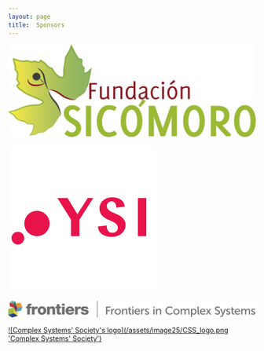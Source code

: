 ```yaml
---
layout: page
title:  Sponsors
---
```


[![Logo from Fundación Sicomoro](/assets/image25/Sicomoro_logo.png 'Fundación Sicomoro')](https://www.fundacionsicomoro.org/)

[![Young Scholars Initiative from the Institute of New Economic Thinking](/assets/image25/ysi.png 'YSI')](https://ysi.ineteconomics.org/)

[![Frontiers in Complex Systems' logo](/assets/image25/frontiers_logo.png 'Frontiers in Complex Systems')](https://www.frontiersin.org/journals/complex-systems)

[![Complex Systems' Society's logo](/assets/image25/CSS_logo.png 'Complex Systems' Society')](https://cssociety.org/home)
